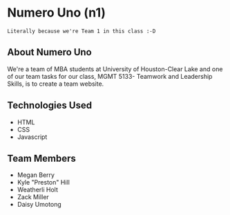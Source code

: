 # Numero Uno (n1)
 ``
 Literally because we're Team 1 in this class :-D
 ``
## About Numero Uno
We're a team of MBA students at University of Houston-Clear Lake and one of our team tasks for our class, MGMT 5133- Teamwork and Leadership Skills, is to create a team website.

## Technologies Used
- HTML
- CSS
- Javascript

## Team Members
- Megan Berry
- Kyle "Preston" Hill
- Weatherli Holt
- Zack Miller
- Daisy Umotong
